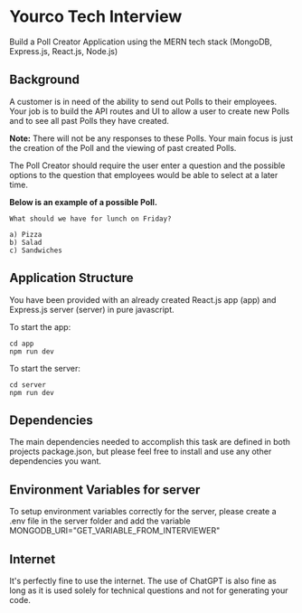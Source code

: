 # Yourco Tech Interview

Build a Poll Creator Application using the MERN tech stack (MongoDB, Express.js, React.js, Node.js)

## Background

A customer is in need of the ability to send out Polls to their employees. Your job is to build the API routes and UI to allow a user to create new Polls and to see all past Polls they have created. 

**Note:** There will not be any responses to these Polls. Your main focus is just the creation of the Poll and the viewing of past created Polls.

The Poll Creator should require the user enter a question and the possible options to the question that employees would be able to select at a later time.

**Below is an example of a possible Poll.**

```
What should we have for lunch on Friday?

a) Pizza
b) Salad
c) Sandwiches
```

## Application Structure 

You have been provided with an already created React.js app (app) and Express.js server (server) in pure javascript.

To start the app:

```
cd app
npm run dev
```

To start the server:

```
cd server
npm run dev
```

## Dependencies

The main dependencies needed to accomplish this task are defined in both projects package.json, but please feel free to install and use any other dependencies you want.

## Environment Variables for server

To setup environment variables correctly for the server, please create a .env file in the server folder and add the variable MONGODB_URI="GET_VARIABLE_FROM_INTERVIEWER"

## Internet

It's perfectly fine to use the internet. The use of ChatGPT is also fine as long as it is used solely for technical questions and not for generating your code.
